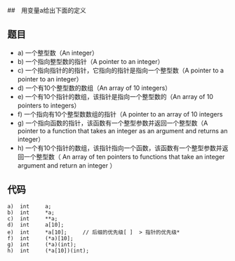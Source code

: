 ##　用变量a给出下面的定义

## 题目

+ a) 一个整型数（An integer） 
+ b) 一个指向整型数的指针（A pointer to an integer）
+ c) 一个指向指针的的指针，它指向的指针是指向一个整型数（A pointer to a pointer to an integer） 
+ d) 一个有10个整型数的数组（An array of 10 integers）
+ e) 一个有10个指针的数组，该指针是指向一个整型数的（An array of 10 pointers to integers） 
+ f) 一个指向有10个整型数数组的指针（A pointer to an array of 10 integers
+ g) 一个指向函数的指针，该函数有一个整型参数并返回一个整型数（A pointer to a function that takes an integer as an argument and returns an integer） 
+ h) 一个有10个指针的数组，该指针指向一个函数，该函数有一个整型参数并返回一个整型数（ An array of ten pointers to functions that take an integer argument and return an integer ）

## 代码

```
a) 	int 	a;
b)	int		*a;
c)	int		**a;
d)	int		a[10];
e)	int		*a[10];		// 后缀的优先级[ ]  > 指针的优先级*
f)	int		(*a)[10];
g)	int		(*a)(int);
h)	int		(*a[10])(int);
```


